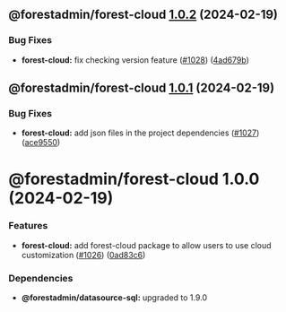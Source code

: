 ## @forestadmin/forest-cloud [1.0.2](https://github.com/ForestAdmin/agent-nodejs/compare/@forestadmin/forest-cloud@1.0.1...@forestadmin/forest-cloud@1.0.2) (2024-02-19)


### Bug Fixes

* **forest-cloud:** fix checking version feature  ([#1028](https://github.com/ForestAdmin/agent-nodejs/issues/1028)) ([4ad679b](https://github.com/ForestAdmin/agent-nodejs/commit/4ad679b4beb88765d9d2bfa91ac5ffb9e988ca7b))

## @forestadmin/forest-cloud [1.0.1](https://github.com/ForestAdmin/agent-nodejs/compare/@forestadmin/forest-cloud@1.0.0...@forestadmin/forest-cloud@1.0.1) (2024-02-19)


### Bug Fixes

* **forest-cloud:** add json files in the project dependencies ([#1027](https://github.com/ForestAdmin/agent-nodejs/issues/1027)) ([ace9550](https://github.com/ForestAdmin/agent-nodejs/commit/ace9550f6a540e8ad16746e6693c5a785a15e80c))

# @forestadmin/forest-cloud 1.0.0 (2024-02-19)


### Features

* **forest-cloud:** add forest-cloud package to allow users to use cloud customization  ([#1026](https://github.com/ForestAdmin/agent-nodejs/issues/1026)) ([0ad83c6](https://github.com/ForestAdmin/agent-nodejs/commit/0ad83c69b3bd2e2f9149b9798042f0a1e21bee6a))





### Dependencies

* **@forestadmin/datasource-sql:** upgraded to 1.9.0
